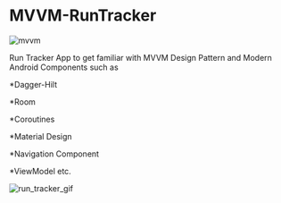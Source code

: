 # MVVM-RunTracker

![mvvm](https://user-images.githubusercontent.com/48530342/118365288-b1f7c080-b5a4-11eb-9ead-a7e18582015e.png)

Run Tracker App to get familiar with MVVM Design Pattern and Modern Android Components such as 

*Dagger-Hilt

*Room

*Coroutines

*Material Design

*Navigation Component

*ViewModel etc.

![run_tracker_gif](https://user-images.githubusercontent.com/48530342/118365991-8e824500-b5a7-11eb-8c02-b752a1430146.gif)
